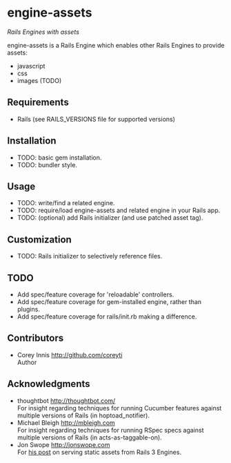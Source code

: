 engine-assets
==============================================================================

*Rails Engines with assets*

engine-assets is a Rails Engine which enables other Rails Engines to provide
assets:

  * javascript
  * css
  * images (TODO)


Requirements
------------------------------------------------------------------------------

  * Rails (see RAILS_VERSIONS file for supported versions)


Installation
------------------------------------------------------------------------------

  * TODO: basic gem installation.
  * TODO: bundler style.

Usage
------------------------------------------------------------------------------

  * TODO: write/find a related engine.
  * TODO: require/load engine-assets and related engine in your Rails app.
  * TODO: (optional) add Rails initializer (and use patched asset tag).


Customization
------------------------------------------------------------------------------

  * TODO: Rails initializer to selectively reference files.


TODO
------------------------------------------------------------------------------

  * Add spec/feature coverage for 'reloadable' controllers.
  * Add spec/feature coverage for gem-installed engine, rather than plugins.
  * Add spec/feature coverage for rails/init.rb making a difference.


Contributors
------------------------------------------------------------------------------

  * Corey Innis <http://github.com/coreyti>  
    Author

Acknowledgments
------------------------------------------------------------------------------

  * thoughtbot <http://thoughtbot.com/>  
    For insight regarding techniques for running Cucumber features against
    multiple versions of Rails (in hoptoad_notifier).
  * Michael Bleigh <http://mbleigh.com>  
    For insight regarding techniques for running RSpec specs against multiple
    versions of Rails (in acts-as-taggable-on).
  * Jon Swope <http://jonswope.com>  
    For [his post](http://jonswope.com/2010/07/25/rails-3-engines-plugins-and-static-assets/ "Rails 3 Engines/Plugins and Static Assets")
    on serving static assets from Rails 3 Engines.

